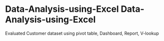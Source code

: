 # Data-Analysis-using-Excel Data-Analysis-using-Excel
Evaluated Customer dataset using pivot table, Dashboard, Report, V-lookup
